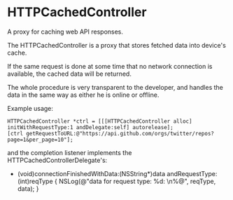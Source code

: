 HTTPCachedController
====================

A proxy for caching web API responses.

The HTTPCachedController is a proxy that stores fetched data into device's cache. 

If the same request is done at some time that no network connection is available, the cached data will be returned. 

The whole procedure is very transparent to the developer, and handles the data in the same way as either he is online or offline.



Example usage:

    HTTPCachedController *ctrl = [[[HTTPCachedController alloc] initWithRequestType:1 andDelegate:self] autorelease];
    [ctrl getRequestToURL:@"https://api.github.com/orgs/twitter/repos?page=1&per_page=10"];
    


and the completion listener implements the HTTPCachedControllerDelegate's:


- (void)connectionFinishedWithData:(NSString*)data andRequestType:(int)reqType
{
    NSLog(@"data for request type: %d: \n%@", reqType, data);
}
